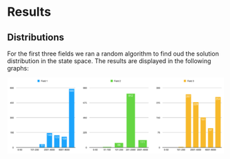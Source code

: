# Results

## Distributions
For the first three fields we ran a random algorithm to find oud the solution distribution in the state space. The results are displayed in the following graphs:

![alt text](https://github.com/Quint-Langeveld/4-33/blob/master/resultaten/doc/Schermafbeelding%202018-12-06%20om%2014.24.08.png)
